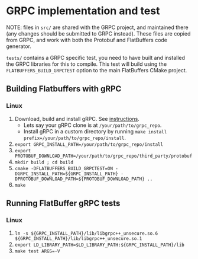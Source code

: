 GRPC implementation and test
============================

NOTE: files in `src/` are shared with the GRPC project, and maintained there
(any changes should be submitted to GRPC instead). These files are copied
from GRPC, and work with both the Protobuf and FlatBuffers code generator.

`tests/` contains a GRPC specific test, you need to have built and installed
the GRPC libraries for this to compile. This test will build using the
`FLATBUFFERS_BUILD_GRPCTEST` option to the main FlatBuffers CMake project.

## Building Flatbuffers with gRPC

### Linux

1. Download, build and install gRPC. See [instructions](https://github.com/grpc/grpc/tree/master/src/cpp).
    * Lets say your gRPC clone is at `/your/path/to/grpc_repo`.
    * Install gRPC in a custom directory by running `make install prefix=/your/path/to/grpc_repo/install`.
2. `export GRPC_INSTALL_PATH=/your/path/to/grpc_repo/install`
3. `export PROTOBUF_DOWNLOAD_PATH=/your/path/to/grpc_repo/third_party/protobuf`
4. `mkdir build ; cd build`
5. `cmake -DFLATBUFFERS_BUILD_GRPCTEST=ON -DGRPC_INSTALL_PATH=${GRPC_INSTALL_PATH} -DPROTOBUF_DOWNLOAD_PATH=${PROTOBUF_DOWNLOAD_PATH} ..`
6. `make`

## Running FlatBuffer gRPC tests

### Linux

1. `ln -s ${GRPC_INSTALL_PATH}/lib/libgrpc++_unsecure.so.6 ${GRPC_INSTALL_PATH}/lib/libgrpc++_unsecure.so.1`
2. `export LD_LIBRARY_PATH=$LD_LIBRARY_PATH:${GRPC_INSTALL_PATH}/lib`
3. `make test ARGS=-V` 
